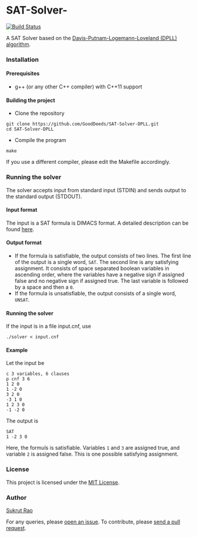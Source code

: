 # SAT-Solver-

[![Build Status](https://travis-ci.com/GoodDeeds/SAT-Solver-DPLL.svg?branch=master)](https://travis-ci.com/GoodDeeds/SAT-Solver-DPLL)

A SAT Solver based on the [Davis-Putnam-Logemann-Loveland (DPLL) algorithm](https://en.wikipedia.org/wiki/DPLL_algorithm).

### Installation

#### Prerequisites

* g++ (or any other C++ compiler) with C++11 support

#### Building the project

* Clone the repository
```
git clone https://github.com/GoodDeeds/SAT-Solver-DPLL.git
cd SAT-Solver-DPLL
```

* Compile the program
```
make
```

If you use a different compiler, please edit the Makefile accordingly.

### Running the solver

The solver accepts input from standard input (STDIN) and sends output to the standard output (STDOUT).

#### Input format
The input is a SAT formula is DIMACS format. A detailed description can be found [here](http://www.satcompetition.org/2009/format-benchmarks2009.html).

#### Output format
* If the formula is satisfiable, the output consists of two lines. The first line of the output is a single word, `SAT`. The second line is any satisfying assignment. It consists of space separated boolean variables in ascending order, where the variables have a negative sign if assigned false and no negative sign if assigned true. The last variable is followed by a space and then a `0`.
* If the formula is unsatisfiable, the output consists of a single word, `UNSAT`.

#### Running the solver
If the input is in a file input.cnf, use
```
./solver < input.cnf
```

#### Example
Let the input be
```
c 3 variables, 6 clauses
p cnf 3 6
1 2 0
1 -2 0
3 2 0
-3 1 0
1 2 3 0
-1 -2 0
```

The output is
```
SAT
1 -2 3 0
```

Here, the formuls is satisfiable. Variables `1` and `3` are assigned true, and variable `2` is assigned false. This is one possible satisfying assignment.

### License
This project is licensed under the [MIT License](LICENSE).

### Author
[Sukrut Rao](https://github.com/GoodDeeds/)

For any queries, please [open an issue](https://github.com/GoodDeeds/SAT-Solver-DPLL/issues/new).
To contribute, please [send a pull request](https://github.com/GoodDeeds/SAT-Solver-DPLL/pulls).